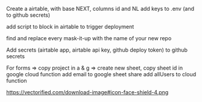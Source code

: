 Create a airtable, with base NEXT, columns id and NL
add keys to .env (and to github secrets)

add script to block in airtable to trigger deployment

find and replace every mask-it-up with the name of your new repo

Add secrets (airtable app, airtable api key, github deploy token) to github secrets

For forms =>
copy project in a & g =>
create new sheet,
copy sheet id in google cloud function
add email to google sheet share
add allUsers to cloud function



https://vectorified.com/download-image#icon-face-shield-4.png